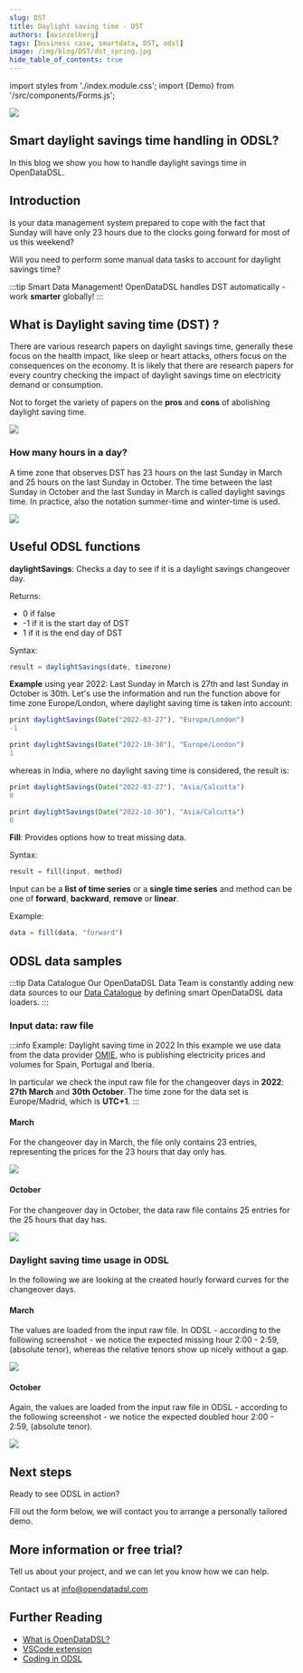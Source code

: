 ```yaml
---
slug: DST
title: Daylight saving time - DST
authors: [avinzelberg]
tags: [business case, smartdata, DST, odsl]
image: /img/blog/DST/dst_spring.jpg
hide_table_of_contents: true
---
```

import styles from './index.module.css';
import {Demo} from '/src/components/Forms.js';

<div className="row">
  <div className="column">
    <img src="/img/blog/DST/dst_spring.jpg"/>
  </div>
  <div className="column">
  <h2>Smart daylight savings time handling in ODSL?</h2>  
    In this blog we show you how to handle daylight savings time in OpenDataDSL.
  </div>
</div>


<!--truncate-->
## Introduction
Is your data management system prepared to cope with the fact that Sunday will have only 23 hours due to the clocks going forward for most of us this weekend?

Will you need to perform some manual data tasks to account for daylight savings time?

:::tip Smart Data Management!
OpenDataDSL handles DST automatically - work **smarter** globally! 
:::


## What is Daylight saving time (DST) ?
 
<div className="row">
  <div className="column">

There are various research papers on daylight savings time, generally these focus on the health impact, like sleep or heart attacks, others focus on the consequences on the economy. 
It is likely that there are research papers for every country checking the impact of daylight savings time on electricity demand or consumption. 

Not to forget the variety of papers on the **pros** and **cons** of abolishing daylight saving time.  

  </div>
  <div className="column">
    <img src="/img/blog/DST/timezone.jpg"/>
  </div>
</div>

### How many hours in a day?

A time zone that observes DST has 23 hours on the last Sunday in March and 25 hours on the last Sunday in October. 
The time between the last Sunday in October and the last Sunday in March is called daylight savings time. 
In practice, also the notation summer-time and winter-time is used. 

<img src="/img/blog/DST/232425.PNG"/>  


## Useful ODSL functions

**daylightSavings**: Checks a day to see if it is a daylight savings changeover day.

Returns:
* 0 if false
* -1 if it is the start day of DST
* 1 if it is the end day of DST

Syntax:

```js
result = daylightSavings(date, timezone)
```

**Example** using year 2022: Last Sunday in March is 27th and last Sunday in October is 30th.
Let's use the information and run the function above for time zone Europe/London, where daylight saving time is taken into account: 

```js
print daylightSavings(Date("2022-03-27"), "Europe/London")
-1
```
```js
print daylightSavings(Date("2022-10-30"), "Europe/London")
1
```
whereas in India, where no daylight saving time is considered, the result is:

```js
print daylightSavings(Date("2022-03-27"), "Asia/Calcutta")
0
```
```js
print daylightSavings(Date("2022-10-30"), "Asia/Calcutta")
0
```




**Fill**: Provides options how to treat missing data.

Syntax:
```js
result = fill(input, method)
```
Input can be a **list of time series** or a **single time series** and method can be one of **forward**, **backward**, **remove** or **linear**.


Example:

```js
data = fill(data, "forward")
```

## ODSL data samples

:::tip Data Catalogue
Our OpenDataDSL Data Team is constantly adding new data sources to our [Data Catalogue](https://doc.opendatadsl.com/docs/data/catalog) by defining smart OpenDataDSL data loaders. 
:::

### Input data: raw file

:::info Example: Daylight saving time in 2022
In this example we use data from the data provider [OMIE](https://www.omie.es/en/spot-hoy), who is publishing electricity prices and volumes for Spain, Portugal and Iberia. 

In particular we check the input raw file for the changeover days in **2022**: **27th March** and **30th October**.
The time zone for the data set is Europe/Madrid, which is **UTC+1**.
:::



#### March

For the changeover day in March, the file only contains 23 entries, representing the prices for the 23 hours that day only has.

<img src="/img/blog/DST/march_2022.PNG"/>  

#### October

For the changeover day in October, the data raw file contains 25 entries for the 25 hours that day has.

<img src="/img/blog/DST/oct_2022.PNG"/>  

### Daylight saving time usage in ODSL 
In the following we are looking at the created hourly forward curves for the changeover days.

#### March

The values are loaded from the input raw file. In ODSL - according to the following screenshot - we notice the expected missing hour 2:00 - 2:59, (absolute tenor), whereas the relative tenors show up nicely without a gap.



<img src="/img/blog/DST/odsl_ts_mar_2022.PNG"/> 

#### October

Again, the values are loaded from the input raw file in ODSL - according to the following screenshot - we notice the expected doubled hour 2:00 - 2:59, (absolute tenor).


<img src="/img/blog/DST/odsl_ts_oct_2022.PNG"/> 



## Next steps
Ready to see ODSL in action? 

Fill out the form below, we will contact you to arrange a personally tailored demo.

<Demo />

## More information or free trial?
Tell us about your project, and we can let you know how we can help.

Contact us at [info@opendatadsl.com](mailto:info@opendatadsl.com)

## Further Reading
* [What is OpenDataDSL?](https://doc.opendatadsl.com/docs/product/intro)
* [VSCode extension](https://doc.opendatadsl.com/docs/user/vscode)
* [Coding in ODSL](https://doc.opendatadsl.com/docs/odsl)